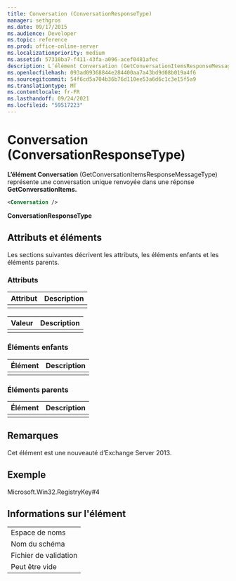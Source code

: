 ```yaml
---
title: Conversation (ConversationResponseType)
manager: sethgros
ms.date: 09/17/2015
ms.audience: Developer
ms.topic: reference
ms.prod: office-online-server
ms.localizationpriority: medium
ms.assetid: 57310ba7-f411-43fa-a096-acef0481afec
description: L’élément Conversation (GetConversationItemsResponseMessageType) représente une conversation unique renvoyée dans une réponse GetConversationItems.
ms.openlocfilehash: 093ad09368844e284400aa7a43bd9d08b019a4f6
ms.sourcegitcommit: 54f6cd5a704b36b76d110ee53a6d6c1c3e15f5a9
ms.translationtype: MT
ms.contentlocale: fr-FR
ms.lasthandoff: 09/24/2021
ms.locfileid: "59517223"
---
```

# <a name="conversation-conversationresponsetype"></a>Conversation (ConversationResponseType)

**L’élément Conversation** (GetConversationItemsResponseMessageType) représente une conversation unique renvoyée dans une réponse **GetConversationItems.** 
  
```XML
<Conversation />
```

 **ConversationResponseType**
## <a name="attributes-and-elements"></a>Attributs et éléments

Les sections suivantes décrivent les attributs, les éléments enfants et les éléments parents.
  
### <a name="attributes"></a>Attributs

|**Attribut**|**Description**|
|:-----|:-----|
|||
   
#### 

|**Valeur**|**Description**|
|:-----|:-----|
|||
   
### <a name="child-elements"></a>Éléments enfants

|**Élément**|**Description**|
|:-----|:-----|
|||
   
### <a name="parent-elements"></a>Éléments parents

|**Élément**|**Description**|
|:-----|:-----|
|||
   
## <a name="remarks"></a>Remarques

Cet élément est une nouveauté d’Exchange Server 2013.
  
## <a name="example"></a>Exemple

Microsoft.Win32.RegistryKey#4
  
## <a name="element-information"></a>Informations sur l'élément

||
|:-----|
|Espace de noms  <br/> |
|Nom du schéma  <br/> |
|Fichier de validation  <br/> |
|Peut être vide  <br/> |
   

